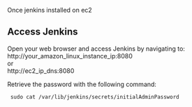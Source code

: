 Once jenkins installed on ec2

## Access Jenkins
Open your web browser and access Jenkins by navigating to:  
http://your_amazon_linux_instance_ip:8080  
or  
http://ec2_ip_dns:8080

Retrieve the password with the following command:
 
     sudo cat /var/lib/jenkins/secrets/initialAdminPassword
